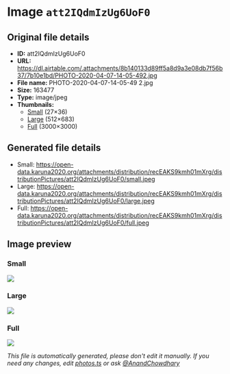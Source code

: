 # Image `att2IQdmIzUg6UoF0`

## Original file details

- **ID:** att2IQdmIzUg6UoF0
- **URL:** https://dl.airtable.com/.attachments/8b140133d89ff5a8d9a3e08db7f56b37/7b10e1bd/PHOTO-2020-04-07-14-05-492.jpg
- **File name:** PHOTO-2020-04-07-14-05-49 2.jpg
- **Size:** 163477
- **Type:** image/jpeg
- **Thumbnails:**
  - [Small](https://dl.airtable.com/.attachmentThumbnails/c5894f3c2e18249326614fafb0b889a5/00805b16) (27×36)
  - [Large](https://dl.airtable.com/.attachmentThumbnails/96e6e9232146d99c216ca73b45bd59ce/5bc95f8f) (512×683)
  - [Full](https://dl.airtable.com/.attachmentThumbnails/4ffc631f9d59e8b9fcc2e5ce3b14b457/467243cd) (3000×3000)

## Generated file details

- Small: https://open-data.karuna2020.org/attachments/distribution/recEAKS9kmh01mXrg/distributionPictures/att2IQdmIzUg6UoF0/small.jpeg
- Large: https://open-data.karuna2020.org/attachments/distribution/recEAKS9kmh01mXrg/distributionPictures/att2IQdmIzUg6UoF0/large.jpeg
- Full: https://open-data.karuna2020.org/attachments/distribution/recEAKS9kmh01mXrg/distributionPictures/att2IQdmIzUg6UoF0/full.jpeg

## Image preview

### Small

![](https://open-data.karuna2020.org/attachments/distribution/recEAKS9kmh01mXrg/distributionPictures/att2IQdmIzUg6UoF0/small.jpeg)

### Large

![](https://open-data.karuna2020.org/attachments/distribution/recEAKS9kmh01mXrg/distributionPictures/att2IQdmIzUg6UoF0/large.jpeg)

### Full

![](https://open-data.karuna2020.org/attachments/distribution/recEAKS9kmh01mXrg/distributionPictures/att2IQdmIzUg6UoF0/full.jpeg)

_This file is automatically generated, please don't edit it manually. If you need any changes, edit [photos.ts](/photos.ts) or ask [@AnandChowdhary](https://github.com/AnandChowdhary)_
